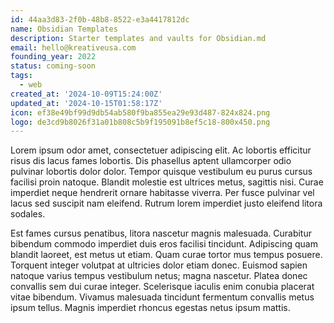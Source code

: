 ```yaml
---
id: 44aa3d83-2f0b-48b8-8522-e3a4417812dc
name: Obsidian Templates
description: Starter templates and vaults for Obsidian.md
email: hello@kreativeusa.com
founding_year: 2022
status: coming-soon
tags:
  - web
created_at: '2024-10-09T15:24:00Z'
updated_at: '2024-10-15T01:58:17Z'
icon: ef38e49bf99d9db54ab580f9ba855ea29e93d487-824x824.png
logo: de3cd9b8026f31a01b808c5b9f195091b8ef5c18-800x450.png
---
```


Lorem ipsum odor amet, consectetuer adipiscing elit. Ac lobortis efficitur risus dis lacus fames lobortis. Dis phasellus aptent ullamcorper odio pulvinar lobortis dolor dolor. Tempor quisque vestibulum eu purus cursus facilisi proin natoque. Blandit molestie est ultrices metus, sagittis nisi. Curae imperdiet neque hendrerit ornare habitasse viverra. Per fusce pulvinar vel lacus sed suscipit nam eleifend. Rutrum lorem imperdiet justo eleifend litora sodales.

Est fames cursus penatibus, litora nascetur magnis malesuada. Curabitur bibendum commodo imperdiet duis eros facilisi tincidunt. Adipiscing quam blandit laoreet, est metus ut etiam. Quam curae tortor mus tempus posuere. Torquent integer volutpat at ultricies dolor etiam donec. Euismod sapien natoque varius tempus vestibulum netus; magna nascetur. Platea donec convallis sem dui curae integer. Scelerisque iaculis enim conubia placerat vitae bibendum. Vivamus malesuada tincidunt fermentum convallis metus ipsum tellus. Magnis imperdiet rhoncus egestas netus ipsum mattis.